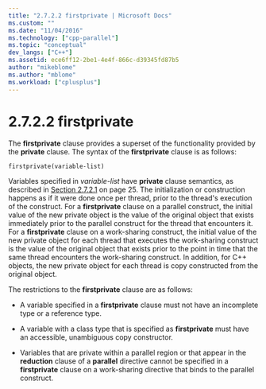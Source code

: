 ```yaml
---
title: "2.7.2.2 firstprivate | Microsoft Docs"
ms.custom: ""
ms.date: "11/04/2016"
ms.technology: ["cpp-parallel"]
ms.topic: "conceptual"
dev_langs: ["C++"]
ms.assetid: ece6ff12-2be1-4e4f-866c-d39345fd87b5
author: "mikeblome"
ms.author: "mblome"
ms.workload: ["cplusplus"]
---
```

# 2.7.2.2 firstprivate
The **firstprivate** clause provides a superset of the functionality provided by the **private** clause. The syntax of the **firstprivate** clause is as follows:  
  
```  
firstprivate(variable-list)  
```  
  
 Variables specified in *variable-list* have **private** clause semantics, as described in [Section 2.7.2.1](../../parallel/openmp/2-7-2-1-private.md) on page 25. The initialization or construction happens as if it were done once per thread, prior to the thread's execution of the construct. For a **firstprivate** clause on a parallel construct, the initial value of the new private object is the value of the original object that exists immediately prior to the parallel construct for the thread that encounters it. For a **firstprivate** clause on a work-sharing construct, the initial value of the new private object for each thread that executes the work-sharing construct is the value of the original object that exists prior to the point in time that the same thread encounters the work-sharing construct. In addition, for C++ objects, the new private object for each thread is copy constructed from the original object.  
  
 The restrictions to the **firstprivate** clause are as follows:  
  
-   A variable specified in a **firstprivate** clause must not have an incomplete type or a reference type.  
  
-   A variable with a class type that is specified as **firstprivate** must have an accessible, unambiguous copy constructor.  
  
-   Variables that are private within a parallel region or that appear in the **reduction** clause of a **parallel** directive cannot be specified in a **firstprivate** clause on a work-sharing directive that binds to the parallel construct.